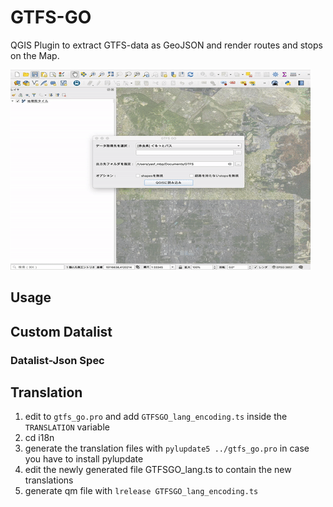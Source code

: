 # GTFS-GO

QGIS Plugin to extract GTFS-data as GeoJSON and render routes and stops on the Map.

<img src='./doc_imgs/img_01.gif'>

## Usage

## Custom Datalist

### Datalist-Json Spec

## Translation

1. edit to `gtfs_go.pro` and add `GTFSGO_lang_encoding.ts` inside the `TRANSLATION` variable
2. cd i18n
3. generate the translation files with `pylupdate5 ../gtfs_go.pro` in case you have to install pylupdate
4. edit the newly generated file GTFSGO_lang.ts to contain the new translations
5. generate qm file with `lrelease GTFSGO_lang_encoding.ts`

